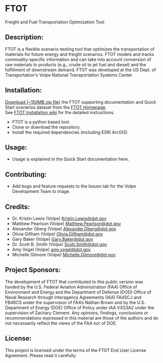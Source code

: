 # FTOT 

Freight and Fuel Transportation Optimization Tool 

## Description:
FTOT is a flexible scenario-testing tool that optimizes the transportation of materials for future energy and freight
scenarios.  FTOT models and tracks commodity-specific information and can take into account conversion  of raw materials to products (e.g., crude oil to jet fuel and diesel) and the fulfillment of downstream demand. FTOT was developed at the US Dept. of Transportation's Volpe National Transportation Systems Center.

## Installation: 
[Download (~150MB zip file)](http://www.volpe.dot.gov/our-work/FTOT) the FTOT supporting documentation and Quick Start scenarios dataset from the [FTOT Homepage](https://www.volpe.dot.gov/our-work/policy-planning-and-environment/volpe-tool-evaluates-freight-and-fuel-transport-options).  
See [FTOT Installation wiki](https://github.com/VolpeUSDOT/FTOT-Public/wiki/FTOT-Installation-Guide) for the detailed instructions. 
* FTOT is a python based tool. 
* Clone or download the repository.
* Install the required dependencies (including ESRI ArcGIS) 

## Usage:
* Usage is explained in the Quick Start documentation here.

## Contributing: 
* Add bugs and feature requests to the Issues tab for the Volpe Development Team to triage.

## Credits: 
* Dr. Kristin Lewis (Volpe) <Kristin.Lewis@dot.gov>
* Matthew Pearlson (Volpe) <Matthew.Pearlson@dot.gov> 
* Alexander Oberg (Volpe) <Alexander.Oberg@dot.gov>
* Olivia Gillham (Volpe) <Olivia.Gillham@dot.gov>
* Gary Baker (Volpe) <Gary.Baker@dot.gov>
* Dr. Scott B. Smith (Volpe) <Scott.Smith@dot.gov>
* Amy Vogel (Volpe) <amy.vogel@dot.gov>
* Michelle Gilmore (Volpe) <Michelle.Gilmore@dot.gov>

## Project Sponsors:
The development of FTOT that contributed to this public version was funded by the U.S. Federal Aviation Administration (FAA) Office of Environment and Energy and the Department of Defense (DOD) Office of Naval Research through Interagency Agreements (IAA) FA4SCJ and FB48CS under the supervision of FAA’s Nathan Brown and by the U.S. Department of Energy (DOE) Office of Policy under IAA VXS3A2 under the supervision of Zachary Clement. Any opinions, findings, conclusions or recommendations expressed in this material are those of the authors and do not necessarily reflect the views of the FAA nor of DOE.

## License: 
This project is licensed under the terms of the FTOT End User License Agreement. Please read it carefully.
